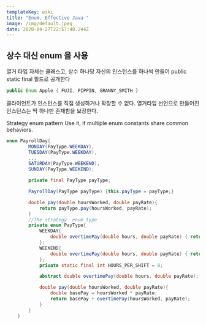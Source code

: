 ```yaml
---
templateKey: wiki
title: "Enum, Effective Java "
image: /img/default.jpeg
date: 2020-04-27T22:57:48.244Z
---
```

## 상수 대신 enum 을 사용

열거 타입 자체는 클래스고, 상수 하나당 자신의 인스턴스를 하나씩 만들어 public static final 필드로 공개한다 

```java
public Enum Apple { FUJI, PIPPIN, GRANNY_SMITH }
```

클라이언트가 인스턴스를 직접 생성하거나 확장할 수 없다.  열거타입 선언으로 만들어진 인스턴스는 딱 하나만 존재함을 보장한다.

Strategy enum pattern Use it, if multiple enum constants share common behaviors.

```java
enum PayrollDay{
		MONDAY(PayType.WEEKDAY),
		TUESDAY(PayType.WEEKDAY),
		...
		SATURDAY(PayType.WEEKEND),
		SUNDAY(PayType.WEEKEND);

		private final PayType payType;

		PayrollDay(PayType payType) {this.payType = payType;}

		double pay(double hoursWorked, double payRate){
			return payType.pay(hoursWorked, payRate);
		}
		//The strategy  enum type
		private enum PayType{
			WEEKDAY{
				double overtimePay(double hours, double payRate) { return ...}
			};
			WEEKEND{
				double overtimePay(double hours, double payRate) { return ...}
			};
			private static final int HOURS_PER_SHIFT = 8;

			abstract double overtimePay(double hours, double payRate);

			double pay(double hoursWorked, double payRate){
				double basePay = hoursWorked * payRate;
				return basePay + overtimePay(hoursWorked, payRate);
			}
		}
	}
```